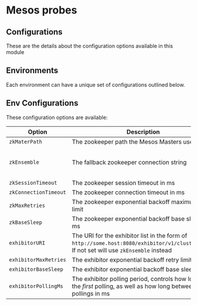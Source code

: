 # Mesos probes

## Configurations

These are the details about the configuration options available in this module

## Environments

Each environment can have a unique  set of configurations outlined below.

## Env Configurations

These configuration options are available:

|Option|Description|Default|
|------|-----------|-------|
|`zkMaterPath`|The zookeeper path the Mesos Masters use|_NONE_(required)|
|`zkEnsemble`|The fallback zookeeper connection string|The default curator zk connection string for health|
|`zkSessionTimeout`|The zookeeper session timeout in ms|`60000`|
|`zkConnectionTimeout`|The zookeeper connection timeout in ms|`1000`|
|`zkMaxRetries`|The zookeeper exponential backoff maximum retry limit |`10`|
|`zkBaseSleep`|The zookeeper exponential backoff base sleep in ms|`1000`|
|`exhibitorURI`|The URI for the exhibitor list in the form of `http://some.host:8080/exhibitor/v1/cluster/list`. If not set will use `zkEnsemble` instead|NONE|
|`exhibitorMaxRetries`|The exhibitor exponential backoff retry limit|`10`|
|`exhibitorBaseSleep`|The exhibitor exponential backoff base sleep in ms|`100`|
|`exhibitorPollingMs`|The exhibitor polling period, controls how long until the *first* polling, as well as how long between pollings in ms|`1000`|
